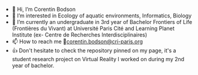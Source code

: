 - 👋 Hi, I’m Corentin Bodson
- 👀 I’m interested in Ecology of aquatic environments, Informatics, Biology
- 🌱 I’m currently an undergraduate in 3rd year of Bachelor Frontiers of Life (Frontières du Vivant) at Université Paris Cité and Learning Planet Institute (ex- Centre de Recherches Interdisciplinaires)
- 📫 How to reach me 🔗corentin.bodson@cri-paris.org
- 👍 Don't hesitate to check the repository pinned on my page, it's a student research project on Virtual Reality I worked on during my 2nd year of bachelor.

<!---
Nix9182/Nix9182 is a ✨ special ✨ repository because its `README.md` (this file) appears on your GitHub profile.
You can click the Preview link to take a look at your changes.
--->
